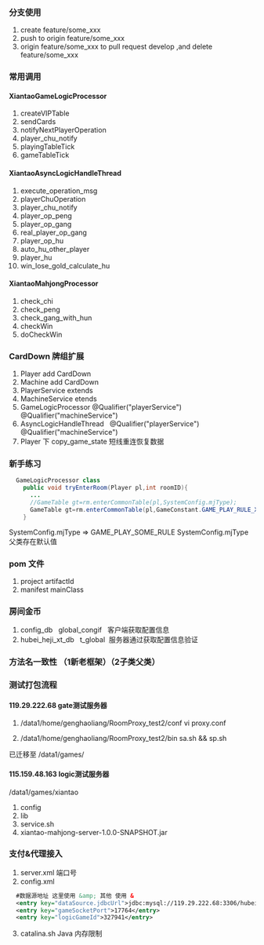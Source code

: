 ### 分支使用

1. create feature/some_xxx
2. push to origin feature/some_xxx
3. origin feature/some_xxx to pull request develop ,and delete feature/some_xxx

### 常用调用

#### XiantaoGameLogicProcessor
1. createVIPTable
2. sendCards
3. notifyNextPlayerOperation
4. player_chu_notify
5. playingTableTick
6. gameTableTick

#### XiantaoAsyncLogicHandleThread
1. execute_operation_msg
2. playerChuOperation
3. player_chu_notify
4. player_op_peng
5. player_op_gang
6. real_player_op_gang
7. player_op_hu
8. auto_hu_other_player
9. player_hu
10. win_lose_gold_calculate_hu

#### XiantaoMahjongProcessor
1. check_chi
2. check_peng
3. check_gang_with_hun
4. checkWin
5. doCheckWin

### CardDown 牌组扩展

1. Player    add    CardDown
2. Machine    add    CardDown
3. PlayerService    extends
4. MachineService    etends
5. GameLogicProcessor    	@Qualifier("playerService")    @Qualifier("machineService")
6. AsyncLogicHandleThread    	@Qualifier("playerService")    	@Qualifier("machineService")
7. Player 下 copy_game_state 短线重连恢复数据

### 新手练习

```java
  GameLogicProcessor class
    public void tryEnterRoom(Player pl,int roomID){
      ...
      //GameTable gt=rm.enterCommonTable(pl,SystemConfig.mjType);
      GameTable gt=rm.enterCommonTable(pl,GameConstant.GAME_PLAY_RULE_XIANTAO_YILAIDAODI);
    }
```
SystemConfig.mjType =>  GAME_PLAY_SOME_RULE
SystemConfig.mjType 父类存在默认值

### pom 文件

1. project artifactId
2. manifest mainClass

### 房间金币

1. config_db    global_congif   客户端获取配置信息
2. hubei_heji_xt_db    t_global  服务器通过获取配置信息验证

### 方法名一致性 （1新老框架）（2子类父类）

### 测试打包流程

#### 119.29.222.68 gate测试服务器

1. /data1/home/genghaoliang/RoomProxy_test2/conf
vi proxy.conf

2. /data1/home/genghaoliang/RoomProxy_test2/bin
sa.sh && sp.sh

已迁移至 /data1/games/

#### 115.159.48.163 logic测试服务器

/data1/games/xiantao
1. config
2. lib
3. service.sh
4. xiantao-mahjong-server-1.0.0-SNAPSHOT.jar

### 支付&代理接入

1. server.xml 端口号
2. config.xml
```xml  
  #数据源地址 这里使用 &amp; 其他 使用 &   
  <entry key="dataSource.jdbcUrl">jdbc:mysql://119.29.222.68:3306/hubei_heji_xt_db?useUnicode=true&amp;characterEncoding=utf8</entry>
  <entry key="gameSocketPort">17764</entry>
  <entry key="logicGameId">327941</entry>
```
3. catalina.sh Java 内存限制
